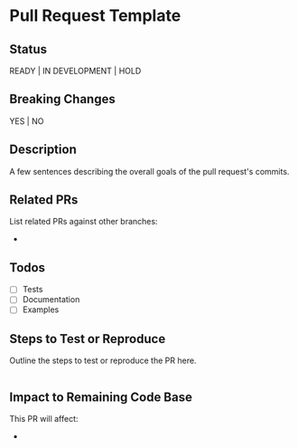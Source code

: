 # Pull Request Template

## Status

READY | IN DEVELOPMENT | HOLD

## Breaking Changes

YES | NO

## Description

A few sentences describing the overall goals of the pull request's commits.

## Related PRs

List related PRs against other branches:

-

## Todos

- [ ] Tests
- [ ] Documentation
- [ ] Examples

## Steps to Test or Reproduce

Outline the steps to test or reproduce the PR here.

```text

```

## Impact to Remaining Code Base

This PR will affect:

-
